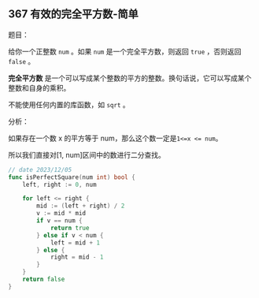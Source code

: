 ## 367 有效的完全平方数-简单

题目：

给你一个正整数 `num` 。如果 `num` 是一个完全平方数，则返回 `true` ，否则返回 `false` 。

**完全平方数** 是一个可以写成某个整数的平方的整数。换句话说，它可以写成某个整数和自身的乘积。

不能使用任何内置的库函数，如 `sqrt` 。



分析：

如果存在一个数 x 的平方等于 num，那么这个数一定是`1<=x <= num`。

所以我们直接对[1, num]区间中的数进行二分查找。

```go
// date 2023/12/05
func isPerfectSquare(num int) bool {
    left, right := 0, num

    for left <= right {
        mid := (left + right) / 2
        v := mid * mid
        if v == num {
            return true
        } else if v < num {
            left = mid + 1
        } else {
            right = mid - 1
        }
    }
    return false
}
```

